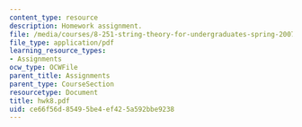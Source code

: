 ```yaml
---
content_type: resource
description: Homework assignment.
file: /media/courses/8-251-string-theory-for-undergraduates-spring-2007/ce66f56d85495be4ef425a592bbe9238_hwk8.pdf
file_type: application/pdf
learning_resource_types:
- Assignments
ocw_type: OCWFile
parent_title: Assignments
parent_type: CourseSection
resourcetype: Document
title: hwk8.pdf
uid: ce66f56d-8549-5be4-ef42-5a592bbe9238
---
```

